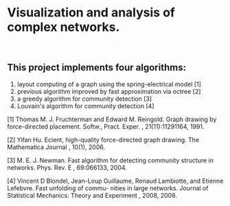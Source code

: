 # Visualization and analysis of complex networks.

<div style="text-align:center">
	<img src="images/3elt.PNG" width=0.5/>
</div>


## This project implements four algorithms:
1. layout computing of a graph using the spring-electrical model [1]
2. previous algorithm improved by fast approximation via octree [2]
3. a greedy algorithm for community detection [3]
4. Louvain's algorithm for community detection [4]

[1] Thomas M. J. Fruchterman and Edward M. Reingold. Graph drawing by force-directed placement. Softw., Pract.
Exper. , 21(11):11291164, 1991.

[2] Yifan Hu. Ecient, high-quality force-directed graph drawing. The Mathematica Journal , 10(1), 2006.

[3] M. E. J. Newman. Fast algorithm for detecting community structure in networks. Phys. Rev. E , 69:066133, 2004. 

[4] Vincent D Blondel, Jean-Loup Guillaume, Renaud Lambiotte, and Etienne Lefebvre. Fast unfolding of commu-
nities in large networks. Journal of Statistical Mechanics: Theory and Experiment , 2008, 2008.
